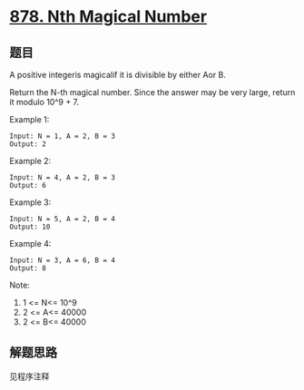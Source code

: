 # [878. Nth Magical Number](https://leetcode.com/problems/nth-magical-number/)

## 题目

A positive integeris magicalif it is divisible by either Aor B.

Return the N-th magical number. Since the answer may be very large, return it modulo 10^9 + 7.

Example 1:

```text
Input: N = 1, A = 2, B = 3
Output: 2
```

Example 2:

```text
Input: N = 4, A = 2, B = 3
Output: 6
```

Example 3:

```text
Input: N = 5, A = 2, B = 4
Output: 10
```

Example 4:

```text
Input: N = 3, A = 6, B = 4
Output: 8
```

Note:

1. 1 <= N<= 10^9
1. 2 <= A<= 40000
1. 2 <= B<= 40000

## 解题思路

见程序注释
